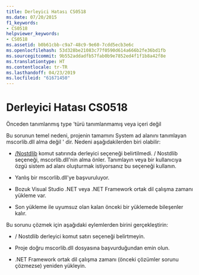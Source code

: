 ```yaml
---
title: Derleyici Hatası CS0518
ms.date: 07/20/2015
f1_keywords:
- CS0518
helpviewer_keywords:
- CS0518
ms.assetid: b0b61cbb-c9a7-48c9-9e60-7cdd5ecb3e6c
ms.openlocfilehash: 53d328be21083c77f0590d614a666b2fe36bd1fb
ms.sourcegitcommit: 9b552addadfb57fab0b9e7852ed4f1f1b8a42f8e
ms.translationtype: HT
ms.contentlocale: tr-TR
ms.lasthandoff: 04/23/2019
ms.locfileid: "61671450"
---
```

# <a name="compiler-error-cs0518"></a>Derleyici Hatası CS0518
Önceden tanımlanmış type 'türü tanımlanmamış veya içeri değil  
  
 Bu sorunun temel nedeni, projenin tamamını System ad alanını tanımlayan mscorlib.dll alma değil ' dir. Nedeni aşağıdakilerden biri olabilir:  
  
- [/Nostdlib](../../../csharp/language-reference/compiler-options/nostdlib-compiler-option.md) komut satırında derleyici seçeneği belirtilmedi. / Nostdlib seçeneği, mscorlib.dll'nin alma önler. Tanımlayın veya bir kullanıcıya özgü sistem ad alanı oluşturmak istiyorsanız bu seçeneği kullanın.  
  
- Yanlış bir mscorlib.dll'ye başvuruluyor.  
  
- Bozuk Visual Studio .NET veya .NET Framework ortak dil çalışma zamanı yükleme var.  
  
- Son yükleme ile uyumsuz olan kalan önceki bir yüklemede bileşenler kalır.  
  
 Bu sorunu çözmek için aşağıdaki eylemlerden birini gerçekleştirin:  
  
- / Nostdlib derleyici komut satırı seçeneği belirtmeyin.  
  
- Proje doğru mscorlib.dll dosyasına başvurduğundan emin olun.  
  
- .NET Framework ortak dil çalışma zamanı (önceki çözümler sorunu çözmezse) yeniden yükleyin.

